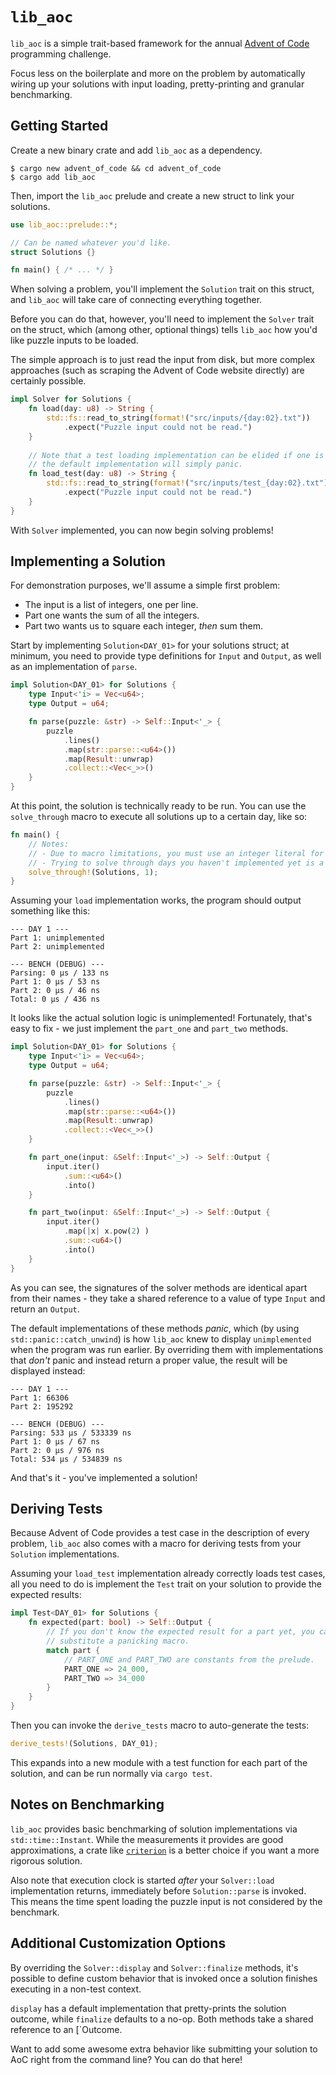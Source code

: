 # `lib_aoc`
`lib_aoc` is a simple trait-based framework for the annual [Advent of Code](https://adventofcode.com/) programming challenge.

Focus less on the boilerplate and more on the problem by automatically wiring up your solutions with input loading, pretty-printing
and granular benchmarking.

## Getting Started
Create a new binary crate and add `lib_aoc` as a dependency.
``` shell
$ cargo new advent_of_code && cd advent_of_code
$ cargo add lib_aoc
```
Then, import the `lib_aoc` prelude and create a new struct to link your solutions.
``` rs
use lib_aoc::prelude::*;

// Can be named whatever you'd like.
struct Solutions {}

fn main() { /* ... */ }
```
When solving a problem, you'll implement the `Solution` trait on this struct, and `lib_aoc` will
take care of connecting everything together.

Before you can do that, however, you'll need to implement the `Solver` trait on the struct, which
(among other, optional things) tells `lib_aoc` how you'd like puzzle inputs to be loaded. 

The simple approach is to just read the input from disk, but more complex approaches
(such as scraping the Advent of Code website directly) are certainly possible.
``` rs
impl Solver for Solutions {
    fn load(day: u8) -> String {
        std::fs::read_to_string(format!("src/inputs/{day:02}.txt"))
            .expect("Puzzle input could not be read.")
    }
    
    // Note that a test loading implementation can be elided if one is not desired;
    // the default implementation will simply panic.
    fn load_test(day: u8) -> String {
        std::fs::read_to_string(format!("src/inputs/test_{day:02}.txt"))
            .expect("Puzzle input could not be read.")
    }
}
```
With `Solver` implemented, you can now begin solving problems!

## Implementing a Solution
For demonstration purposes, we'll assume a simple first problem:
- The input is a list of integers, one per line.
- Part one wants the sum of all the integers.
- Part two wants us to square each integer, *then* sum them.

Start by implementing `Solution<DAY_01>` for your solutions struct; at minimum, you need to provide 
type definitions for `Input` and `Output`, 
as well as an implementation of `parse`.
``` rs
impl Solution<DAY_01> for Solutions {
    type Input<'i> = Vec<u64>;
    type Output = u64;

    fn parse(puzzle: &str) -> Self::Input<'_> {
        puzzle
            .lines()
            .map(str::parse::<u64>())
            .map(Result::unwrap)
            .collect::<Vec<_>>() 
    }
}
```
At this point, the solution is technically ready to be run. You can use the `solve_through` macro to execute
all solutions up to a certain day, like so:
``` rs
fn main() {
    // Notes: 
    // - Due to macro limitations, you must use an integer literal for the day cap.
    // - Trying to solve through days you haven't implemented yet is a compile error.
    solve_through!(Solutions, 1);
}
```
Assuming your `load` implementation works, the program should output something like this:
``` shell
--- DAY 1 ---
Part 1: unimplemented
Part 2: unimplemented

--- BENCH (DEBUG) ---
Parsing: 0 μs / 133 ns
Part 1: 0 μs / 53 ns
Part 2: 0 μs / 46 ns
Total: 0 μs / 436 ns
```
It looks like the actual solution logic is unimplemented! Fortunately, that's easy to fix - we just implement
the `part_one` and `part_two` methods.
``` rs
impl Solution<DAY_01> for Solutions {
    type Input<'i> = Vec<u64>;
    type Output = u64;

    fn parse(puzzle: &str) -> Self::Input<'_> {
        puzzle
            .lines()
            .map(str::parse::<u64>())
            .map(Result::unwrap)
            .collect::<Vec<_>>() 
    }

    fn part_one(input: &Self::Input<'_>) -> Self::Output {
        input.iter()
            .sum::<u64>()
            .into()
    }

    fn part_two(input: &Self::Input<'_>) -> Self::Output {
        input.iter()
            .map(|x| x.pow(2) )
            .sum::<u64>()
            .into()
    }
}
```
As you can see, the signatures of the solver methods are identical apart from their names - they take
a shared reference to a value of type `Input` and return an `Output`. 

The default implementations of these methods *panic*, which (by using `std::panic::catch_unwind`) is how `lib_aoc` knew to display `unimplemented` when the program was run earlier. By overriding them with implementations that *don't* panic and
instead return a proper value, the result will be displayed instead:
``` shell
--- DAY 1 ---
Part 1: 66306
Part 2: 195292

--- BENCH (DEBUG) ---
Parsing: 533 μs / 533339 ns
Part 1: 0 μs / 67 ns
Part 2: 0 μs / 976 ns
Total: 534 μs / 534839 ns
```
And that's it - you've implemented a solution!

## Deriving Tests
Because Advent of Code provides a test case in the description of every problem, `lib_aoc` also comes with a macro for 
deriving tests from your `Solution` implementations.

Assuming your `load_test` implementation already correctly loads test cases, all you need to do is implement 
the `Test` trait on your solution to provide the expected results:
``` rs
impl Test<DAY_01> for Solutions {
    fn expected(part: bool) -> Self::Output {
        // If you don't know the expected result for a part yet, you can just
        // substitute a panicking macro.
        match part {
            // PART_ONE and PART_TWO are constants from the prelude.
            PART_ONE => 24_000,
            PART_TWO => 34_000
        }
    }
} 
```
Then you can invoke the `derive_tests` macro to auto-generate the tests:
``` rs
derive_tests!(Solutions, DAY_01);
```
This expands into a new module with a test function for each part of the solution, and can be run normally via `cargo test`.

## Notes on Benchmarking
`lib_aoc` provides basic benchmarking of solution implementations via `std::time::Instant`. While the
measurements it provides are good approximations, a crate like [`criterion`](https://docs.rs/criterion/latest/criterion/)
is a better choice if you want a more rigorous solution.

Also note that execution clock is started *after* your `Solver::load` implementation returns, 
immediately before `Solution::parse` is invoked. This means the time spent loading the puzzle input is not considered
by the benchmark.

## Additional Customization Options
By overriding the `Solver::display` and `Solver::finalize` methods, it's possible to define custom behavior
that is invoked once a solution finishes executing in a non-test context.

`display` has a default implementation that pretty-prints the solution outcome,
while `finalize` defaults to a no-op. Both methods take a shared reference to an [`Outcome<impl Display>.

Want to add some awesome extra behavior like submitting your solution to AoC right from the command line? You can do that here!